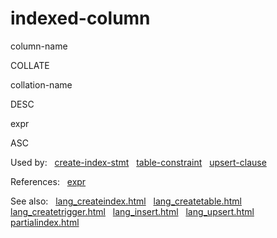 # indexed\-column








column\-name



COLLATE



collation\-name





DESC








expr









ASC






  


Used by:   [create\-index\-stmt](./create-index-stmt.html)   [table\-constraint](./table-constraint.html)   [upsert\-clause](./upsert-clause.html)  

References:   [expr](./expr.html)  

See also:   [lang\_createindex.html](../lang_createindex.html)   [lang\_createtable.html](../lang_createtable.html)   [lang\_createtrigger.html](../lang_createtrigger.html)   [lang\_insert.html](../lang_insert.html)   [lang\_upsert.html](../lang_upsert.html)   [partialindex.html](../partialindex.html)

